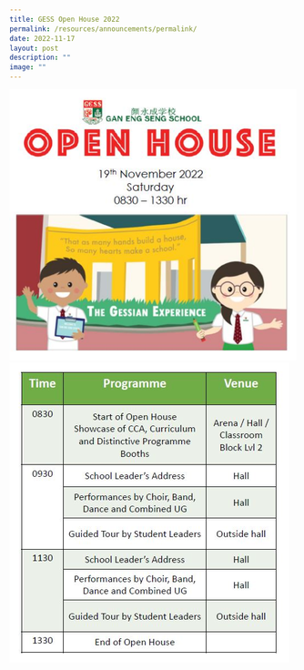 ```yaml
---
title: GESS Open House 2022
permalink: /resources/announcements/permalink/
date: 2022-11-17
layout: post
description: ""
image: ""
---
```

![](/images/GESS%20Open%20House%202022_1.jpg)
![](/images/GESS%20Open%20House%202022_2.jpg)
